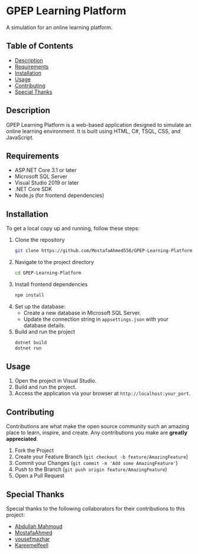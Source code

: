 # GPEP Learning Platform

A simulation for an online learning platform.

## Table of Contents

- [Description](#description)
- [Requirements](#requirements)
- [Installation](#installation)
- [Usage](#usage)
- [Contributing](#contributing)
- [Special Thanks](#special-thanks)

## Description

GPEP Learning Platform is a web-based application designed to simulate an online learning environment. It is built using HTML, C#, TSQL, CSS, and JavaScript.

## Requirements

- ASP.NET Core 3.1 or later
- Microsoft SQL Server
- Visual Studio 2019 or later
- .NET Core SDK
- Node.js (for frontend dependencies)

## Installation

To get a local copy up and running, follow these steps:

1. Clone the repository
   ```sh
   git clone https://github.com/MostafaAhmed556/GPEP-Learning-Platform.git
   ```
2. Navigate to the project directory
   ```sh
   cd GPEP-Learning-Platform
   ```
3. Install frontend dependencies
   ```sh
   npm install
   ```
4. Set up the database:
   - Create a new database in Microsoft SQL Server.
   - Update the connection string in `appsettings.json` with your database details.
5. Build and run the project
   ```sh
   dotnet build
   dotnet run
   ```

## Usage

1. Open the project in Visual Studio.
2. Build and run the project.
3. Access the application via your browser at `http://localhost:your_port`.

## Contributing

Contributions are what make the open source community such an amazing place to learn, inspire, and create. Any contributions you make are **greatly appreciated**.

1. Fork the Project
2. Create your Feature Branch (`git checkout -b feature/AmazingFeature`)
3. Commit your Changes (`git commit -m 'Add some AmazingFeature'`)
4. Push to the Branch (`git push origin feature/AmazingFeature`)
5. Open a Pull Request

## Special Thanks

Special thanks to the following collaborators for their contributions to this project:
- [Abdullah Mahmoud](https://github.com/Abdullah-Mahmoud557)
- [MostafaAhmed](https://github.com/MostafaAhmed556)
- [yousefmazhar](https://github.com/yousemazhar)
- [Kareemelfeell](https://github.com/Kareemelfeell)
